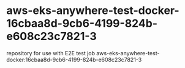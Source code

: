 # aws-eks-anywhere-test-docker-16cbaa8d-9cb6-4199-824b-e608c23c7821-3
repository for use with E2E test job aws-eks-anywhere-test-docker:16cbaa8d-9cb6-4199-824b-e608c23c7821-3
